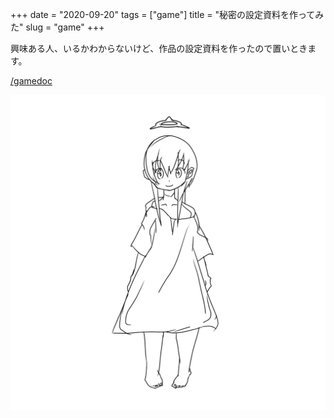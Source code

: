 +++
date = "2020-09-20"
tags = ["game"]
title = "秘密の設定資料を作ってみた"
slug = "game"
+++

興味ある人、いるかわからないけど、作品の設定資料を作ったので置いときます。

[/gamedoc](/gamedoc)

![](/img/game/docs.png)

